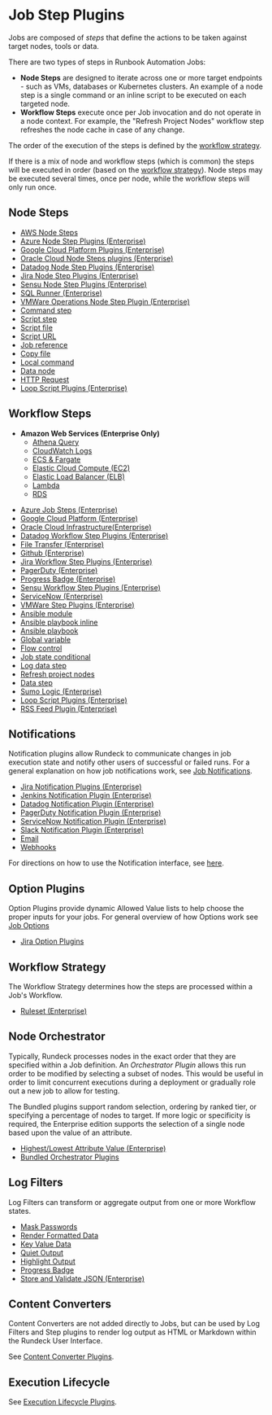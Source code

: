 # Job Step Plugins

Jobs are composed of _steps_ that define the actions to be taken against target nodes, tools or data.

There are two types of steps in Runbook Automation Jobs:

* **Node Steps** are designed to iterate across one or more target endpoints - such as VMs, databases or Kubernetes clusters. An example of a node step is a single command or an inline script to be executed on each targeted node.<br>
* **Workflow Steps** execute once per Job invocation and do not operate in a node context. For example, the "Refresh Project Nodes" workflow step refreshes the node cache in case of any change.<br> 

The order of the execution of the steps is defined by the [workflow strategy](/manual/jobs/workflow-strategies/index.md).

If there is a mix of node and workflow steps (which is common) the steps will be executed in order (based on the [workflow strategy](/manual/jobs/job-workflows.md#workflow-control-settings)). Node steps may be executed several times, once per node, while the workflow steps will only run once.<br>

## Node Steps

- [AWS Node Steps](/manual/jobs/job-plugins/node-steps/aws.md)
- [Azure Node Step Plugins (Enterprise)](/manual/jobs/job-plugins/node-steps/azure.md)
- [Google Cloud Platform Plugins (Enterprise)](/manual/jobs/job-plugins/node-steps/gcp.md)
- [Oracle Cloud Node Steps plugins (Enterprise)](/manual/jobs/job-plugins/node-steps/oracle.md)
- [Datadog Node Step Plugins (Enterprise)](/manual/jobs/job-plugins/node-steps/datadog.md)
- [Jira Node Step Plugins (Enterprise)](/manual/jobs/job-plugins/node-steps/jira.md)
- [Sensu Node Step Plugins (Enterprise)](/manual/jobs/job-plugins/node-steps/sensu.md)
- [SQL Runner (Enterprise)](/manual/jobs/job-plugins/node-steps/sqlrunner.md)
- [VMWare Operations Node Step Plugin (Enterprise)](/manual/jobs/job-plugins/node-steps/vmware.md)
- [Command step](/manual/jobs/job-plugins/node-steps/builtin.md#command-step)
- [Script step](/manual/jobs/job-plugins/node-steps/builtin.md#script-step)
- [Script file](/manual/jobs/job-plugins/node-steps/builtin.md#script-file-step)
- [Script URL](/manual/jobs/job-plugins/node-steps/builtin.md#script-url-step)
- [Job reference](/manual/jobs/job-plugins/node-steps/builtin.md#job-reference-step)
- [Copy file](/manual/jobs/job-plugins/node-steps/builtin.md#copy-file-step)
- [Local command](/manual/jobs/job-plugins/node-steps/builtin.md#local-command-step)
- [Data node](/manual/jobs/job-plugins/node-steps/builtin.md#data-node-step)
- [HTTP Request](/manual/jobs/job-plugins/node-steps/builtin.md#http-node-step)
- [Loop Script Plugins (Enterprise)](/manual/jobs/job-plugins/node-steps/loop-plugins.md)


## Workflow Steps
* **Amazon Web Services (Enterprise Only)**
  - [Athena Query](/manual/jobs/job-plugins/workflow-steps/amazon-athena.md)
  - [CloudWatch Logs](/manual/jobs/job-plugins/workflow-steps/aws-cloudwatch.md)
  - [ECS & Fargate](/manual/jobs/job-plugins/workflow-steps/aws-ecs-fargate.md)
  - [Elastic Cloud Compute (EC2)](/manual/jobs/job-plugins/workflow-steps/aws.md)
  - [Elastic Load Balancer (ELB)](/manual/jobs/job-plugins/workflow-steps/aws-elb-workflow-plugin.md)
  - [Lambda](/manual/jobs/job-plugins/workflow-steps/aws-lambda.md)
  - [RDS](/manual/jobs/job-plugins/workflow-steps/aws-rds.md)
- [Azure Job Steps (Enterprise)](/manual/jobs/job-plugins/workflow-steps/azure.md)
- [Google Cloud Platform (Enterprise)](/manual/jobs/job-plugins/workflow-steps/gcp.md)
- [Oracle Cloud Infrastructure(Enterprise)](/manual/jobs/job-plugins/workflow-steps/oracle.md)
- [Datadog Workflow Step Plugins (Enterprise)](/manual/jobs/job-plugins/workflow-steps/datadog.md)
- [File Transfer (Enterprise)](/manual/jobs/job-plugins/workflow-steps/file-transfer.md)
- [Github (Enterprise)](/manual/jobs/job-plugins/workflow-steps/github.md)
- [Jira Workflow Step Plugins (Enterprise)](/manual/jobs/job-plugins/workflow-steps/jira.md)
- [PagerDuty (Enterprise)](/manual/jobs/job-plugins/workflow-steps/pagerduty.md#pager-duty-job-steps-enterprise)
- [Progress Badge (Enterprise)](/manual/jobs/job-plugins/workflow-steps/progress-badge.md#progress-badge-workflow-step-plugin)
- [Sensu Workflow Step Plugins (Enterprise)](/manual/jobs/job-plugins/workflow-steps/sensu.md)
- [ServiceNow (Enterprise)](/manual/jobs/job-plugins/workflow-steps/servicenow.md)
- [VMWare Step Plugins (Enterprise)](/manual/jobs/job-plugins/workflow-steps/vmware.md)
- [Ansible module](/manual/jobs/job-plugins/workflow-steps/builtin.md#ansible-module)
- [Ansible playbook inline](/manual/jobs/job-plugins/workflow-steps/builtin.md#ansible-playbook-inline)
- [Ansible playbook](/manual/jobs/job-plugins/workflow-steps/builtin.md#ansible-playbook)
- [Global variable](/manual/jobs/job-plugins/workflow-steps/builtin.md#global-variable)
- [Flow control](/manual/jobs/job-plugins/workflow-steps/builtin.md#flow-control)
- [Job state conditional](/manual/jobs/job-plugins/workflow-steps/builtin.md#job-state-conditional)
- [Log data step](/manual/jobs/job-plugins/workflow-steps/builtin.md#log-data-step)
- [Refresh project nodes](/manual/jobs/job-plugins/workflow-steps/builtin.md#refresh-project-nodes)
- [Data step](/manual/jobs/job-plugins/workflow-steps/builtin.md#data-step)
- [Sumo Logic (Enterprise)](/manual/jobs/job-plugins/workflow-steps/sumo-logic.md)
- [Loop Script Plugins (Enterprise)](/manual/jobs/job-plugins/workflow-steps/loop-plugins.md)
- [RSS Feed Plugin (Enterprise)](/manual/jobs/job-plugins/workflow-steps/rss-feed-plugin.md)

## Notifications

Notification plugins allow Rundeck to communicate changes in job execution state and notify other users of successful or failed runs. For a general explanation on how job notifications work, see [Job Notifications](/manual/jobs/creating-jobs.md#job-notifications).

- [Jira Notification Plugins (Enterprise)](/manual/notifications/jira.md)
- [Jenkins Notification Plugin (Enterprise)](/manual/notifications/jenkins.md)
- [Datadog Notification Plugin (Enterprise)](/manual/notifications/datadog.md)
- [PagerDuty Notification Plugin (Enterprise)](/manual/notifications/pagerduty.md)
- [ServiceNow Notification Plugin (Enterprise)](/manual/notifications/servicenow.md)
- [Slack Notification Plugin (Enterprise)](/manual/notifications/slack.md)
- [Email](/manual/notifications/email.md)
- [Webhooks](/manual/notifications/webhooks.md)

For directions on how to use the Notification interface, see [here](/manual/notifications/interface-instructions.md).


## Option Plugins

Option Plugins provide dynamic Allowed Value lists to help choose the proper inputs for your jobs.  For general overview of how Options work see [Job Options](/manual/jobs/job-options.md)

- [Jira Option Plugins](/manual/option-plugins/jira.md)


## Workflow Strategy

The Workflow Strategy determines how the steps are processed within a Job's Workflow.

- [Ruleset (Enterprise)](/manual/jobs/workflow-strategies/ruleset.md)

## Node Orchestrator

Typically, Rundeck processes nodes in the exact order that they are specified within a Job definition. An *Orchestrator Plugin* allows this run order to be modified by selecting a subset of nodes. This would be useful in order to limit concurrent executions during a deployment or gradually role out a new job to allow for testing.

The Bundled plugins support random selection, ordering by ranked tier, or specifying a percentage of nodes to target. If more logic or specificity is required, the Enterprise edition supports the selection of a single node based upon the value of an attribute.

- [Highest/Lowest Attribute Value (Enterprise)](/manual/orchestrator-plugins/highest-lowest.md)
- [Bundled Orchestrator Plugins](/manual/orchestrator-plugins/bundled.md)

## Log Filters

Log Filters can transform or aggregate output from one or more Workflow states.

- [Mask Passwords](/manual/log-filters/mask-passwords.md)
- [Render Formatted Data](/manual/log-filters/render-formatted-data.md)
- [Key Value Data](/manual/log-filters/key-value-data.md)
- [Quiet Output](/manual/log-filters/quiet-output.md)
- [Highlight Output](/manual/log-filters/highlight-output.md)
- [Progress Badge](/manual/log-filters/progress-badge.md)
- [Store and Validate JSON (Enterprise)](/manual/log-filters/loop-plugins.md)

## Content Converters

Content Converters are not added directly to Jobs, but can be used by Log Filters and Step plugins to render log output as HTML or Markdown within the Rundeck User Interface.

See [Content Converter Plugins](/manual/content-converters/index.md).

## Execution Lifecycle

See [Execution Lifecycle Plugins](/manual/execution-lifecycle/index.md).
